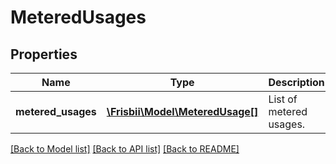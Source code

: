 # MeteredUsages

## Properties
Name | Type | Description | Notes
------------ | ------------- | ------------- | -------------
**metered_usages** | [**\Frisbii\Model\MeteredUsage[]**](MeteredUsage.md) | List of metered usages. | 

[[Back to Model list]](../../README.md#documentation-for-models) [[Back to API list]](../../README.md#documentation-for-api-endpoints) [[Back to README]](../../README.md)

